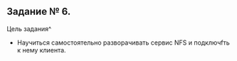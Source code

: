 ## Задание № 6. ##
Цель задания^
- Научиться самостоятельно разворачивать сервис NFS и подключfть к нему клиента.

